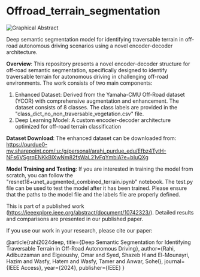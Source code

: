 # Offroad_terrain_segmentation
![Graphical Abstract](https://github.com/user-attachments/assets/39daa23b-5e58-4268-ace1-f65f0ac18cd8)

Deep semantic segmentation model for identifying traversable terrain in off-road autonomous driving scenarios using a novel encoder-decoder architecture.

**Overview**: 
This repository presents a novel encoder-decoder structure for off-road semantic segmentation, specifically designed to identify traversable terrain for autonomous driving in challenging off-road environments. The work consists of two main components:

1. Enhanced Dataset: Derived from the Yamaha-CMU Off-Road dataset (YCOR) with comprehensive augmentation and enhancement. The dataset consists of 8 classes. The class labels are provided in the "class_dict_no_non_traversable_vegetation.csv" file.
2. Deep Learning Model: A custom encoder-decoder architecture optimized for off-road terrain classification

**Dataset Download**: 
The enhanced dataset can be downloaded from: https://purdue0-my.sharepoint.com/:u:/g/personal/arahi_purdue_edu/Efbz4TytH-NFs6VSgrqENKkBlXwNm82fsWaL21vFqYmbiA?e=bIuQXg

**Model Training and Testing**: 
If you are interested in training the model from scratch, you can follow the "resnet18+unet_augmented_combined_terrain.ipynb" notebook. 
The test.py file can be used to test the model after it has been trained. Please ensure that the paths to the model file and the labels file are properly defined. 


This is part of a published work (https://ieeexplore.ieee.org/abstract/document/10742323/). Detailed results and comparisons are presented in our published paper. 

If you use our work in your research, please cite our paper:

@article{rahi2024deep,
  title={Deep Semantic Segmentation for Identifying Traversable Terrain in Off-Road Autonomous Driving},
  author={Rahi, Adibuzzaman and Elgeoushy, Omar and Syed, Shazeb H and El-Mounayri, Hazim and Wasfy, Hatem and Wasfy, Tamer and Anwar, Sohel},
  journal={IEEE Access},
  year={2024},
  publisher={IEEE}
}
